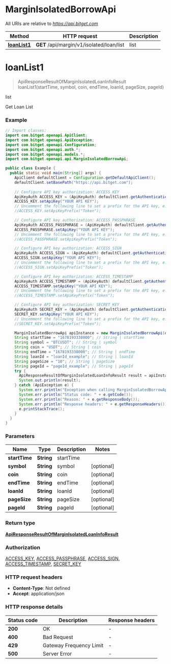 # MarginIsolatedBorrowApi

All URIs are relative to *https://api.bitget.com*

| Method | HTTP request | Description |
|------------- | ------------- | -------------|
| [**loanList1**](MarginIsolatedBorrowApi.md#loanList1) | **GET** /api/margin/v1/isolated/loan/list | list |


<a name="loanList1"></a>
# **loanList1**
> ApiResponseResultOfMarginIsolatedLoanInfoResult loanList1(startTime, symbol, coin, endTime, loanId, pageSize, pageId)

list

Get Loan List

### Example
```java
// Import classes:
import com.bitget.openapi.ApiClient;
import com.bitget.openapi.ApiException;
import com.bitget.openapi.Configuration;
import com.bitget.openapi.auth.*;
import com.bitget.openapi.models.*;
import com.bitget.openapi.api.MarginIsolatedBorrowApi;

public class Example {
  public static void main(String[] args) {
    ApiClient defaultClient = Configuration.getDefaultApiClient();
    defaultClient.setBasePath("https://api.bitget.com");
    
    // Configure API key authorization: ACCESS_KEY
    ApiKeyAuth ACCESS_KEY = (ApiKeyAuth) defaultClient.getAuthentication("ACCESS_KEY");
    ACCESS_KEY.setApiKey("YOUR API KEY");
    // Uncomment the following line to set a prefix for the API key, e.g. "Token" (defaults to null)
    //ACCESS_KEY.setApiKeyPrefix("Token");

    // Configure API key authorization: ACCESS_PASSPHRASE
    ApiKeyAuth ACCESS_PASSPHRASE = (ApiKeyAuth) defaultClient.getAuthentication("ACCESS_PASSPHRASE");
    ACCESS_PASSPHRASE.setApiKey("YOUR API KEY");
    // Uncomment the following line to set a prefix for the API key, e.g. "Token" (defaults to null)
    //ACCESS_PASSPHRASE.setApiKeyPrefix("Token");

    // Configure API key authorization: ACCESS_SIGN
    ApiKeyAuth ACCESS_SIGN = (ApiKeyAuth) defaultClient.getAuthentication("ACCESS_SIGN");
    ACCESS_SIGN.setApiKey("YOUR API KEY");
    // Uncomment the following line to set a prefix for the API key, e.g. "Token" (defaults to null)
    //ACCESS_SIGN.setApiKeyPrefix("Token");

    // Configure API key authorization: ACCESS_TIMESTAMP
    ApiKeyAuth ACCESS_TIMESTAMP = (ApiKeyAuth) defaultClient.getAuthentication("ACCESS_TIMESTAMP");
    ACCESS_TIMESTAMP.setApiKey("YOUR API KEY");
    // Uncomment the following line to set a prefix for the API key, e.g. "Token" (defaults to null)
    //ACCESS_TIMESTAMP.setApiKeyPrefix("Token");

    // Configure API key authorization: SECRET_KEY
    ApiKeyAuth SECRET_KEY = (ApiKeyAuth) defaultClient.getAuthentication("SECRET_KEY");
    SECRET_KEY.setApiKey("YOUR API KEY");
    // Uncomment the following line to set a prefix for the API key, e.g. "Token" (defaults to null)
    //SECRET_KEY.setApiKeyPrefix("Token");

    MarginIsolatedBorrowApi apiInstance = new MarginIsolatedBorrowApi(defaultClient);
    String startTime = "1678193338000"; // String | startTime
    String symbol = "BTCUSDT"; // String | symbol
    String coin = "USDT"; // String | coin
    String endTime = "1678193338000"; // String | endTime
    String loanId = "loanId_example"; // String | loanId
    String pageSize = "10"; // String | pageSize
    String pageId = "pageId_example"; // String | pageId
    try {
      ApiResponseResultOfMarginIsolatedLoanInfoResult result = apiInstance.loanList1(startTime, symbol, coin, endTime, loanId, pageSize, pageId);
      System.out.println(result);
    } catch (ApiException e) {
      System.err.println("Exception when calling MarginIsolatedBorrowApi#loanList1");
      System.err.println("Status code: " + e.getCode());
      System.err.println("Reason: " + e.getResponseBody());
      System.err.println("Response headers: " + e.getResponseHeaders());
      e.printStackTrace();
    }
  }
}
```

### Parameters

| Name | Type | Description  | Notes |
|------------- | ------------- | ------------- | -------------|
| **startTime** | **String**| startTime | |
| **symbol** | **String**| symbol | [optional] |
| **coin** | **String**| coin | [optional] |
| **endTime** | **String**| endTime | [optional] |
| **loanId** | **String**| loanId | [optional] |
| **pageSize** | **String**| pageSize | [optional] |
| **pageId** | **String**| pageId | [optional] |

### Return type

[**ApiResponseResultOfMarginIsolatedLoanInfoResult**](ApiResponseResultOfMarginIsolatedLoanInfoResult.md)

### Authorization

[ACCESS_KEY](../README.md#ACCESS_KEY), [ACCESS_PASSPHRASE](../README.md#ACCESS_PASSPHRASE), [ACCESS_SIGN](../README.md#ACCESS_SIGN), [ACCESS_TIMESTAMP](../README.md#ACCESS_TIMESTAMP), [SECRET_KEY](../README.md#SECRET_KEY)

### HTTP request headers

 - **Content-Type**: Not defined
 - **Accept**: application/json

### HTTP response details
| Status code | Description | Response headers |
|-------------|-------------|------------------|
| **200** | OK |  -  |
| **400** | Bad Request |  -  |
| **429** | Gateway Frequency Limit |  -  |
| **500** | Server Error |  -  |

